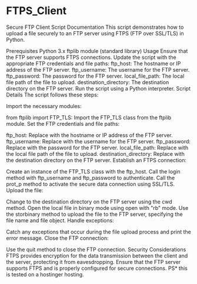 # FTPS_Client
Secure FTP Client Script Documentation
This script demonstrates how to upload a file securely to an FTP server using FTPS (FTP over SSL/TLS) in Python.

Prerequisites
Python 3.x
ftplib module (standard library)
Usage
Ensure that the FTP server supports FTPS connections.
Update the script with the appropriate FTP credentials and file paths:
ftp_host: The hostname or IP address of the FTP server.
ftp_username: The username for the FTP server.
ftp_password: The password for the FTP server.
local_file_path: The local file path of the file to upload.
destination_directory: The destination directory on the FTP server.
Run the script using a Python interpreter.
Script Details
The script follows these steps:

Import the necessary modules:

from ftplib import FTP_TLS: Import the FTP_TLS class from the ftplib module.
Set the FTP credentials and file paths:

ftp_host: Replace with the hostname or IP address of the FTP server.
ftp_username: Replace with the username for the FTP server.
ftp_password: Replace with the password for the FTP server.
local_file_path: Replace with the local file path of the file to upload.
destination_directory: Replace with the destination directory on the FTP server.
Establish an FTPS connection:

Create an instance of the FTP_TLS class with the ftp_host.
Call the login method with ftp_username and ftp_password to authenticate.
Call the prot_p method to activate the secure data connection using SSL/TLS.
Upload the file:

Change to the destination directory on the FTP server using the cwd method.
Open the local file in binary mode using open with "rb" mode.
Use the storbinary method to upload the file to the FTP server, specifying the file name and file object.
Handle exceptions:

Catch any exceptions that occur during the file upload process and print the error message.
Close the FTP connection:

Use the quit method to close the FTP connection.
Security Considerations
FTPS provides encryption for the data transmission between the client and the server, protecting it from eavesdropping.
Ensure that the FTP server supports FTPS and is properly configured for secure connections.
PS* this is tested on a hostinger hosting.
